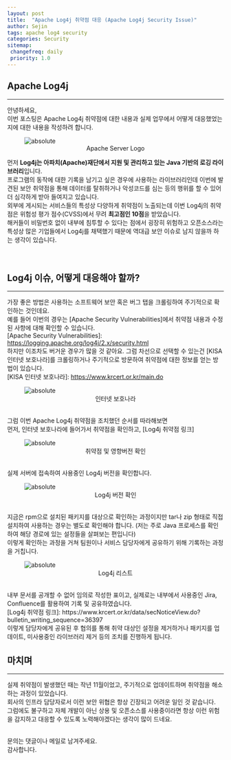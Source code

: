 ```yaml
---
layout: post
title:  "Apache Log4j 취약점 대응 (Apache Log4j Security Issue)"
author: Sejin
tags: apache log4 security
categories: Security
sitemap:
 changefreq: daily
 priority: 1.0
---
```


## Apache Log4j
---
안녕하세요, <br>
이번 포스팅은 Apache Log4j 취약점에 대한 내용과 실제 업무에서 어떻게 대응했었는지에 대한 내용을 작성하려 합니다.
<br>

<figure>
  <img data-action="zoom" src='{{ "/assets/img/Apache_HTTP_server_logo.png" | relative_url }}' alt='absolute'>
  <figcaption style="text-align: center;">Apache Server Logo</figcaption>
</figure>



먼저 <b>Log4j는 아파치(Apache)재단에서 지원 및 관리하고 있는 Java 기반의 로깅 라이브러리</b>입니다. <br>
프로그램의 동작에 대한 기록을 남기고 싶은 경우에 사용하는 라이브러리인데 이번에 발견된 보안 취약점을 통해 데이터를 탈취하거나 악성코드를 심는 등의 행위를 할 수 있어 더 심각하게 받아 들여지고 있습니다.
<br>
외부에 게시되는 서비스들의 특성상 다양하게 취약점이 노출되는데 이번 Log4j의 취약점은 위험성 평가 점수(CVSS)에서 무려 <b>최고점인 10점</b>을 받았습니다.
<br>
해커들이 비밀번호 없이 내부에 침투할 수 있다는 점에서 굉장히 위험하고 오픈소스라는 특성상 많은 기업들에서 Log4j를 채택했기 때문에 역대급 보안 이슈로 남지 않을까 하는 생각이 있습니다.
<br>
<br>
<br>

## Log4j 이슈, 어떻게 대응해야 할까?
---
가장 좋은 방법은 사용하는 소프트웨어 보안 혹은 버그 탭을 크롤링하여 주기적으로 확인하는 것인데요.
<br>
예를 들어 이번의 경우는 [Apache Security Vulnerabilities]에서 취약점 내용과 수정된 사항에 대해 확인할 수 있습니다. <br>
[Apache Security Vulnerabilities]: https://logging.apache.org/log4j/2.x/security.html
<br>
하지만 이조차도 버거운 경우가 많을 것 같아요. 그럼 차선으로 선택할 수 있는건 [KISA 인터넷 보호나라]를 크롤링하거나 주기적으로 방문하여 취약점에 대한 정보를 얻는 방법이 있습니다.
<br>
[KISA 인터넷 보호나라]: https://www.krcert.or.kr/main.do

<figure>
  <img data-action="zoom" src='{{ "/assets/img/kisa.png" | relative_url }}' alt='absolute'>
  <figcaption style="text-align: center;">인터넷 보호나라</figcaption>
</figure>

<br>
그럼 이번 Apache Log4j 취약점을 조치했던 순서를 따라해보면 <br>
먼저, 인터넷 보호나라에 들어가서 취약점을 확인하고, [Log4j 취약점 링크]<br>
<figure>
  <img data-action="zoom" src='{{ "/assets/img/log4j_issue.JPG" | relative_url }}' alt='absolute'>
  <figcaption style="text-align: center;">취약점 및 영향버전 확인</figcaption>
</figure>
<br>
실제 서버에 접속하여 사용중인 Log4j 버전을 확인합니다. <br>
<figure>
  <img data-action="zoom" src='{{ "/assets/img/check_rpm.JPG" | relative_url }}' alt='absolute'>
  <figcaption style="text-align: center;">Log4j 버전 확인</figcaption>
</figure>
<br>
지금은 rpm으로 설치된 패키지를 대상으로 확인하는 과정이지만 tar나 zip 형태로 직접 설치하여 사용하는 경우는 별도로 확인해야 합니다. (저는 주로 Java 프로세스를 확인하여 해당 경로에 있는 설정들을 살펴보는 편입니다)
<br>
이렇게 확인하는 과정을 거쳐 팀원이나 서비스 담당자에게 공유하기 위해 기록하는 과정을 거칩니다.
<figure>
  <img data-action="zoom" src='{{ "/assets/img/check_log4j_version.JPG" | relative_url }}' alt='absolute'>
  <figcaption style="text-align: center;">Log4j 리스트</figcaption>
</figure>
<br>
내부 문서를 공개할 수 없어 임의로 작성한 표이고, 실제로는 내부에서 사용중인 Jira, Confluence를 활용하여 기록 및 공유하였습니다.
<br>
[Log4j 취약점 링크]: https://www.krcert.or.kr/data/secNoticeView.do?bulletin_writing_sequence=36397
<br>
이렇게 담당자에게 공유된 후 협의를 통해 취약 대상인 설정을 제거하거나 패키지를 업데이트, 미사용중인 라이브러리 제거 등의 조치를 진행하게 됩니다.

## 마치며
---
실제 취약점이 발생했던 때는 작년 11월이었고, 주기적으로 업데이트하며 취약점을 해소하는 과정이 있었습니다.
<br>
회사의 인프라 담당자로서 이런 보안 위협은 항상 긴장되고 어려운 일인 것 같습니다. <br>
그럼에도 불구하고 자체 개발이 아닌 상용 및 오픈소스를 사용중이라면 항상 이런 위험을 감지하고 대응할 수 있도록 노력해야겠다는 생각이 많이 드네요.
<br>

<br>
문의는 댓글이나 메일로 남겨주세요. <br>
감사합니다.

